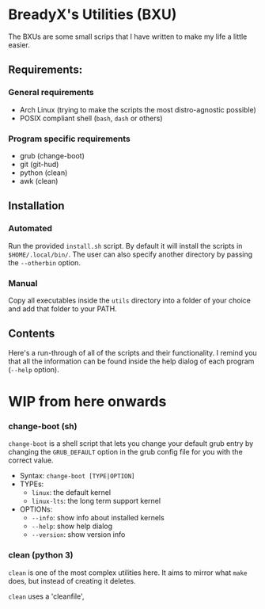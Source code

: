# BreadyX's Utilities (BXU)

The BXUs are some small scrips that I have written to make my life a little 
easier.

## Requirements:
### General requirements
- Arch Linux (trying to make the scripts the most distro-agnostic possible)
- POSIX compliant shell (`bash`, `dash` or others)

### Program specific requirements
- grub (change-boot)
- git (git-hud)
- python (clean)
- awk (clean)

## Installation
### Automated
Run the provided `install.sh` script. By default it will install the scripts in
`$HOME/.local/bin/`. The user can also specify another directory by passing the
`--otherbin` option. 

### Manual
Copy all executables inside the `utils` directory into a folder of your choice and
add that folder to your PATH.

## Contents
Here's a run-through of all of the scripts and their functionality. I remind you
that all the information can be found inside the help dialog of each program
(`--help` option).

# WIP from here onwards

### change-boot (sh)
`change-boot` is a shell script that lets you change your default grub entry
by changing the `GRUB_DEFAULT` option in the grub config file for you with the
correct value.

- Syntax: `change-boot [TYPE|OPTION]`
- TYPEs:
	- `linux`: the default kernel
	- `linux-lts`: the long term support kernel
- OPTIONs:
	- `--info`: show info about installed kernels
	- `--help`: show help dialog
	- `--version`: show version info

### clean (python 3)
`clean` is one of the most complex utilities here. It aims to mirror what `make`
does, but instead of creating it deletes. 

`clean` uses a 'cleanfile', 
